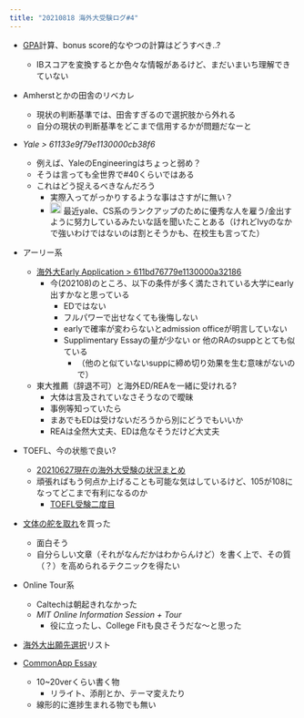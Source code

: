 ```yaml
---
title: "20210818 海外大受験ログ#4"
---
```


* [GPA](GPA.md)計算、bonus score的なやつの計算はどうすべき..?
  
  * IBスコアを変換するとか色々な情報があるけど、まだいまいち理解できていない
* Amherstとかの田舎のリベカレ
  
  * 現状の判断基準では、田舎すぎるので選択肢から外れる
  * 自分の現状の判断基準をどこまで信用するかが問題だなーと
* *Yale > 61133e9f79e1130000cb38f6*
  
  * 例えば、YaleのEngineeringはちょっと弱め？
  * そうは言っても全世界で#40くらいではある
  * これはどう捉えるべきなんだろう
    * 実際入ってがっかりするような事はさすがに無い？
    * <img src='https://scrapbox.io/api/pages/blu3mo-public/keidaroo/icon' alt='keidaroo.icon' height="19.5"/> 最近yale、CS系のランクアップのために優秀な人を雇う/金出すように努力しているみたいな話を聞いたことある（けれどIvyのなかで強いわけではないのは割とそうかも、在校生も言ってた）
* アーリー系
  
  * [海外大Early Application > 611bd76779e1130000a32186](%E6%B5%B7%E5%A4%96%E5%A4%A7Early%20Application.md#611bd76779e1130000a32186)
    * 今(202108)のところ、以下の条件が多く満たされている大学にearly出すかなと思っている
      * EDではない
      * フルパワーで出せなくても後悔しない
      * earlyで確率が変わらないとadmission officeが明言していない
      * Supplimentary Essayの量が少ない or 他のRAのsuppととても似ている
        * （他のと似ていないsuppに締め切り効果を生む意味がないので）
  * 東大推薦（辞退不可）と海外ED/REAを一緒に受けれる?
    * 大体は言及されていなさそうなので曖昧
    * 事例等知っていたら
    * まあでもEDは受けないだろうから別にどうでもいいか
    * REAは全然大丈夫、EDは危なそうだけど大丈夫
* TOEFL、今の状態で良い?
  
  * [20210627現在の海外大受験の状況まとめ](20210627%E7%8F%BE%E5%9C%A8%E3%81%AE%E6%B5%B7%E5%A4%96%E5%A4%A7%E5%8F%97%E9%A8%93%E3%81%AE%E7%8A%B6%E6%B3%81%E3%81%BE%E3%81%A8%E3%82%81.md)
  * 頑張ればもう何点か上げることも可能な気はしているけど、105が108になってどこまで有利になるのか
    * [TOEFL受験二度目](TOEFL%E5%8F%97%E9%A8%93%E4%BA%8C%E5%BA%A6%E7%9B%AE.md)
* [文体の舵を取れ](%E6%96%87%E4%BD%93%E3%81%AE%E8%88%B5%E3%82%92%E5%8F%96%E3%82%8C.md)を買った
  
  * 面白そう
  * 自分らしい文章（それがなんだかはわからんけど）を書く上で、その質（？）を高められるテクニックを得たい
* Online Tour系
  
  * Caltechは朝起きれなかった
  * *MIT Online Information Session + Tour*
    * 役に立ったし、College Fitも良さそうだな〜と思った
* [海外大出願先選択](%E6%B5%B7%E5%A4%96%E5%A4%A7%E5%87%BA%E9%A1%98%E5%85%88%E9%81%B8%E6%8A%9E.md)リスト

* [CommonApp Essay](CommonApp%20Essay.md)
  
  * 10~20verくらい書く物
    * リライト、添削とか、テーマ変えたり
  * 線形的に進捗生まれる物でも無い
